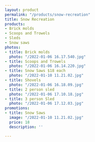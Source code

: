 ```yaml
---
layout: product
permalink: "/products/snow-recreation"
title: Snow Recreation
products:
- Brick molds
- Scoops and Trowels
- Sleds
- Snow saws
photos:
- title: Brick molds
  photo: "/2022-01-06 16.17.540.jpg"
- title: Scoops and Trowels
  photo: "/2022-01-06 16.14.220.jpg"
- title: Snow Saws $18 each
  photo: "/2022-01-10 11.21.02.jpg"
- title: Shovels
  photo: "/2022-01-06 16.18.09.jpg"
- title: 2 person sled
  photo: "/2022-01-06 17.10.18.jpg"
- title: 3 person Sled
  photo: "/2022-01-06 17.12.03.jpg"
promotions:
- title: Snow Saws
  image: "/2022-01-10 11.21.02.jpg"
  price: 18
  description: ''

---
```


